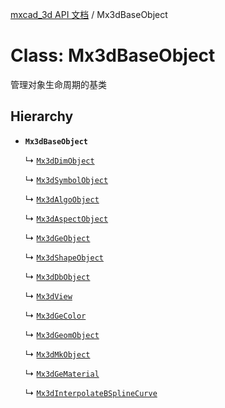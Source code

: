 [mxcad_3d API 文档](../README.md) / Mx3dBaseObject

# Class: Mx3dBaseObject

管理对象生命周期的基类

## Hierarchy

- **`Mx3dBaseObject`**

  ↳ [`Mx3dDimObject`](Mx3dDimObject.md)

  ↳ [`Mx3dSymbolObject`](Mx3dSymbolObject.md)

  ↳ [`Mx3dAlgoObject`](Mx3dAlgoObject.md)

  ↳ [`Mx3dAspectObject`](Mx3dAspectObject.md)

  ↳ [`Mx3dGeObject`](Mx3dGeObject.md)

  ↳ [`Mx3dShapeObject`](Mx3dShapeObject.md)

  ↳ [`Mx3dDbObject`](Mx3dDbObject.md)

  ↳ [`Mx3dView`](Mx3dView.md)

  ↳ [`Mx3dGeColor`](Mx3dGeColor.md)

  ↳ [`Mx3dGeomObject`](Mx3dGeomObject.md)

  ↳ [`Mx3dMkObject`](Mx3dMkObject.md)

  ↳ [`Mx3dGeMaterial`](Mx3dGeMaterial.md)

  ↳ [`Mx3dInterpolateBSplineCurve`](Mx3dInterpolateBSplineCurve.md)
